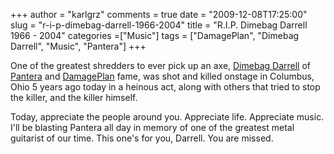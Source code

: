 +++
author = "karlgrz"
comments = true
date = "2009-12-08T17:25:00"
slug = "r-i-p-dimebag-darrell-1966-2004"
title = "R.I.P. Dimebag Darrell 1966 - 2004"
categories =["Music"]
tags = ["DamagePlan", "Dimebag Darrell", "Music", "Pantera"]
+++

One of the greatest shredders to ever pick up an axe, [Dimebag Darrell](http://en.wikipedia.org/wiki/Dimebag_Darrell) of [Pantera](http://en.wikipedia.org/wiki/Pantera) and [DamagePlan](http://en.wikipedia.org/wiki/Damageplan) fame, was shot and killed onstage in Columbus, Ohio 5 years ago today in a heinous act, along with others that tried to stop the killer, and the killer himself.

Today, appreciate the people around you. Appreciate life. Appreciate music. I'll be blasting Pantera all day in memory of one of the greatest metal guitarist of our time. This one's for you, Darrell. You are missed.

